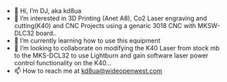 - 👋 Hi, I’m DJ, aka  kd8ua
- 👀 I’m interested in 3D Printing (Anet A8), Co2 Laser engraving and cutting(K40) and CNC Projects using a genaric 3018 CNC with MKSW-DLC32 board..
- 🌱 I’m currently learning how to use this equipment
- 💞️ I’m looking to collaborate on modifying the K40 Laser from stock mb to the MKS-DCL32 to use Lightburn and gain software laser power control functionality on the K40...
- 📫 How to reach me at kd8ua@wideopenwest.com


<!---
kd8ua/kd8ua is a ✨ special ✨ repository because its `README.md` (this file) appears on your GitHub profile.
You can click the Preview link to take a look at your changes.
--->
